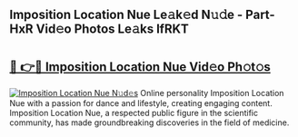 ## Imposition Location Nue Le𝚊k𝚎d N𝚞𝚍e - Part-HxR Vid𝚎o Photos Le𝚊ks lfRKT

# <h2><a href="http://fb3aiy.evod.top/?m=Imposition+Location+Nue">🔗 👉🔴 Imposition Location Nue Vid𝚎o Ph𝚘t𝚘s</a></h2>

[![Imposition Location Nue N𝚞d𝚎s](https://i.imgur.com/8V9OHl7.gif)](http://fb3aiy.evod.top/?m=Imposition+Location+Nue)
Online personality Imposition Location Nue with a passion for dance and lifestyle, creating engaging content. Imposition Location Nue, a respected public figure in the scientific community, has made groundbreaking discoveries in the field of medicine. 
